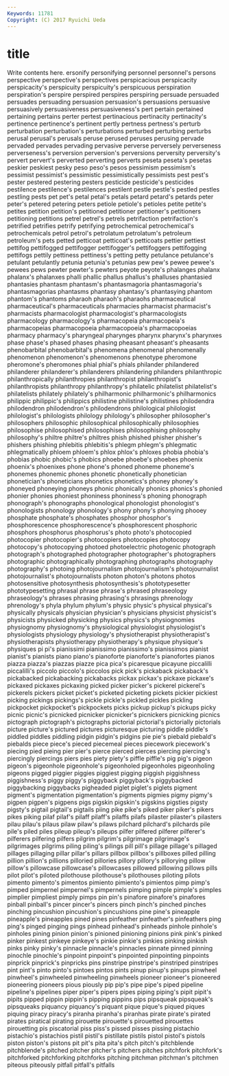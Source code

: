 ```yaml
---
Keywords: 11781 
Copyright: (C) 2017 Ryuichi Ueda
---
```


# title

Write contents here.
ersonify
personifying personnel personnel's persons perspective perspective's perspectives perspicacious perspicacity perspicacity's
perspicuity perspicuity's perspicuous perspiration perspiration's perspire perspired perspires perspiring persuade
persuaded persuades persuading persuasion persuasion's persuasions persuasive persuasively persuasiveness persuasiveness's
pert pertain pertained pertaining pertains perter pertest pertinacious pertinacity pertinacity's
pertinence pertinence's pertinent pertly pertness pertness's perturb perturbation perturbation's perturbations
perturbed perturbing perturbs perusal perusal's perusals peruse perused peruses perusing
pervade pervaded pervades pervading pervasive perverse perversely perverseness perverseness's perversion
perversion's perversions perversity perversity's pervert pervert's perverted perverting perverts peseta
peseta's pesetas peskier peskiest pesky peso peso's pesos pessimism pessimism's
pessimist pessimist's pessimistic pessimistically pessimists pest pest's pester pestered pestering
pesters pesticide pesticide's pesticides pestilence pestilence's pestilences pestilent pestle pestle's
pestled pestles pestling pests pet pet's petal petal's petals petard
petard's petards peter peter's petered petering peters petiole petiole's petioles
petite petite's petites petition petition's petitioned petitioner petitioner's petitioners petitioning
petitions petrel petrel's petrels petrifaction petrifaction's petrified petrifies petrify petrifying
petrochemical petrochemical's petrochemicals petrol petrol's petrolatum petrolatum's petroleum petroleum's pets
petted petticoat petticoat's petticoats pettier pettiest pettifog pettifogged pettifogger pettifogger's
pettifoggers pettifogging pettifogs pettily pettiness pettiness's petting petty petulance petulance's
petulant petulantly petunia petunia's petunias pew pew's pewee pewee's pewees
pews pewter pewter's pewters peyote peyote's phalanges phalanx phalanx's phalanxes
phalli phallic phallus phallus's phalluses phantasied phantasies phantasm phantasm's phantasmagoria
phantasmagoria's phantasmagorias phantasms phantasy phantasy's phantasying phantom phantom's phantoms pharaoh
pharaoh's pharaohs pharmaceutical pharmaceutical's pharmaceuticals pharmacies pharmacist pharmacist's pharmacists pharmacologist
pharmacologist's pharmacologists pharmacology pharmacology's pharmacopeia pharmacopeia's pharmacopeias pharmacopoeia pharmacopoeia's pharmacopoeias
pharmacy pharmacy's pharyngeal pharynges pharynx pharynx's pharynxes phase phase's phased
phases phasing pheasant pheasant's pheasants phenobarbital phenobarbital's phenomena phenomenal phenomenally
phenomenon phenomenon's phenomenons phenotype pheromone pheromone's pheromones phial phial's phials
philander philandered philanderer philanderer's philanderers philandering philanders philanthropic philanthropically philanthropies
philanthropist philanthropist's philanthropists philanthropy philanthropy's philatelic philatelist philatelist's philatelists philately
philately's philharmonic philharmonic's philharmonics philippic philippic's philippics philistine philistine's philistines
philodendra philodendron philodendron's philodendrons philological philologist philologist's philologists philology philology's
philosopher philosopher's philosophers philosophic philosophical philosophically philosophies philosophise philosophised philosophises
philosophising philosophy philosophy's philtre philtre's philtres phish phished phisher phisher's
phishers phishing phlebitis phlebitis's phlegm phlegm's phlegmatic phlegmatically phloem phloem's
phlox phlox's phloxes phobia phobia's phobias phobic phobic's phobics phoebe
phoebe's phoebes phoenix phoenix's phoenixes phone phone's phoned phoneme phoneme's
phonemes phonemic phones phonetic phonetically phonetician phonetician's phoneticians phonetics phonetics's
phoney phoney's phoneyed phoneying phoneys phonic phonically phonics phonics's phonied
phonier phonies phoniest phoniness phoniness's phoning phonograph phonograph's phonographs phonological
phonologist phonologist's phonologists phonology phonology's phony phony's phonying phooey phosphate
phosphate's phosphates phosphor phosphor's phosphorescence phosphorescence's phosphorescent phosphoric phosphors phosphorus
phosphorus's photo photo's photocopied photocopier photocopier's photocopiers photocopies photocopy photocopy's
photocopying photoed photoelectric photogenic photograph photograph's photographed photographer photographer's photographers
photographic photographically photographing photographs photography photography's photoing photojournalism photojournalism's photojournalist
photojournalist's photojournalists photon photon's photons photos photosensitive photosynthesis photosynthesis's phototypesetter
phototypesetting phrasal phrase phrase's phrased phraseology phraseology's phrases phrasing phrasing's
phrasings phrenology phrenology's phyla phylum phylum's physic physic's physical physical's
physically physicals physician physician's physicians physicist physicist's physicists physicked physicking
physics physics's physiognomies physiognomy physiognomy's physiological physiologist physiologist's physiologists physiology
physiology's physiotherapist physiotherapist's physiotherapists physiotherapy physiotherapy's physique physique's physiques pi
pi's pianissimi pianissimo pianissimo's pianissimos pianist pianist's pianists piano piano's
pianoforte pianoforte's pianofortes pianos piazza piazza's piazzas piazze pica pica's
picaresque picayune piccalilli piccalilli's piccolo piccolo's piccolos pick pick's pickaback
pickaback's pickabacked pickabacking pickabacks pickax pickax's pickaxe pickaxe's pickaxed pickaxes
pickaxing picked picker picker's pickerel pickerel's pickerels pickers picket picket's
picketed picketing pickets pickier pickiest picking pickings pickings's pickle pickle's
pickled pickles pickling pickpocket pickpocket's pickpockets picks pickup pickup's pickups
picky picnic picnic's picnicked picnicker picnicker's picnickers picnicking picnics pictograph
pictograph's pictographs pictorial pictorial's pictorially pictorials picture picture's pictured pictures
picturesque picturing piddle piddle's piddled piddles piddling pidgin pidgin's pidgins
pie pie's piebald piebald's piebalds piece piece's pieced piecemeal pieces
piecework piecework's piecing pied pieing pier pier's pierce pierced pierces
piercing piercing's piercingly piercings piers pies piety piety's piffle piffle's
pig pig's pigeon pigeon's pigeonhole pigeonhole's pigeonholed pigeonholes pigeonholing pigeons
pigged piggier piggies piggiest pigging piggish piggishness piggishness's piggy piggy's
piggyback piggyback's piggybacked piggybacking piggybacks pigheaded piglet piglet's piglets pigment
pigment's pigmentation pigmentation's pigments pigmies pigmy pigmy's pigpen pigpen's pigpens
pigs pigskin pigskin's pigskins pigsties pigsty pigsty's pigtail pigtail's pigtails
piing pike pike's piked piker piker's pikers pikes piking pilaf
pilaf's pilaff pilaff's pilaffs pilafs pilaster pilaster's pilasters pilau pilau's
pilaus pilaw pilaw's pilaws pilchard pilchard's pilchards pile pile's piled
piles pileup pileup's pileups pilfer pilfered pilferer pilferer's pilferers pilfering
pilfers pilgrim pilgrim's pilgrimage pilgrimage's pilgrimages pilgrims piling piling's pilings
pill pill's pillage pillage's pillaged pillages pillaging pillar pillar's pillars
pillbox pillbox's pillboxes pilled pilling pillion pillion's pillions pilloried pillories
pillory pillory's pillorying pillow pillow's pillowcase pillowcase's pillowcases pillowed pillowing
pillows pills pilot pilot's piloted pilothouse pilothouse's pilothouses piloting pilots
pimento pimento's pimentos pimiento pimiento's pimientos pimp pimp's pimped pimpernel
pimpernel's pimpernels pimping pimple pimple's pimples pimplier pimpliest pimply pimps
pin pin's pinafore pinafore's pinafores pinball pinball's pincer pincer's pincers
pinch pinch's pinched pinches pinching pincushion pincushion's pincushions pine pine's
pineapple pineapple's pineapples pined pines pinfeather pinfeather's pinfeathers ping ping's
pinged pinging pings pinhead pinhead's pinheads pinhole pinhole's pinholes pining
pinion pinion's pinioned pinioning pinions pink pink's pinked pinker pinkest
pinkeye pinkeye's pinkie pinkie's pinkies pinking pinkish pinks pinky pinky's
pinnacle pinnacle's pinnacles pinnate pinned pinning pinochle pinochle's pinpoint pinpoint's
pinpointed pinpointing pinpoints pinprick pinprick's pinpricks pins pinstripe pinstripe's pinstriped
pinstripes pint pint's pinto pinto's pintoes pintos pints pinup pinup's
pinups pinwheel pinwheel's pinwheeled pinwheeling pinwheels pioneer pioneer's pioneered pioneering
pioneers pious piously pip pip's pipe pipe's piped pipeline pipeline's
pipelines piper piper's pipers pipes piping piping's pipit pipit's pipits
pipped pippin pippin's pipping pippins pips pipsqueak pipsqueak's pipsqueaks piquancy
piquancy's piquant pique pique's piqued piques piquing piracy piracy's piranha
piranha's piranhas pirate pirate's pirated pirates piratical pirating pirouette pirouette's
pirouetted pirouettes pirouetting pis piscatorial piss piss's pissed pisses pissing
pistachio pistachio's pistachios pistil pistil's pistillate pistils pistol pistol's pistols
piston piston's pistons pit pit's pita pita's pitch pitch's pitchblende
pitchblende's pitched pitcher pitcher's pitchers pitches pitchfork pitchfork's pitchforked pitchforking
pitchforks pitching pitchman pitchman's pitchmen piteous piteously pitfall pitfall's pitfalls
